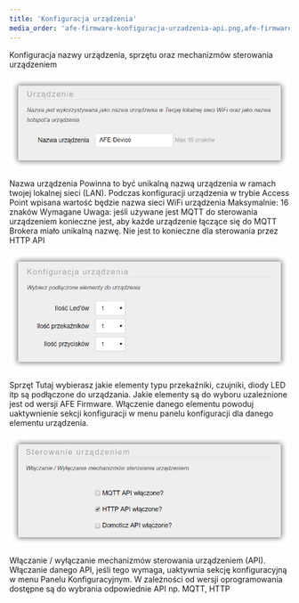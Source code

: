 ```yaml
---
title: 'Konfiguracja urządzenia'
media_order: 'afe-firmware-konfiguracja-urzadzenia-api.png,afe-firmware-konfiguracja-urzadzenia-nazwa.png,afe-firmware-konfiguracja-urzadzenia-podlaczone-elementy.png'
---
```


Konfiguracja nazwy urządzenia, sprzętu oraz mechanizmów sterowania urządzeniem

![](afe-firmware-konfiguracja-urzadzenia-nazwa.png)

Nazwa urządzenia
Powinna to być unikalną nazwą urządzenia w ramach twojej lokalnej sieci (LAN).
Podczas konfiguracji urządzenia w trybie Access Point wpisana wartość będzie nazwa sieci WiFi urządzenia
Maksymalnie: 16 znaków
Wymagane
Uwaga: jeśli używane jest MQTT do sterowania urządzeniem konieczne jest, aby każde urządzenie łączące się do MQTT Brokera miało unikalną nazwę. Nie jest to konieczne dla sterowania przez HTTP API


![](afe-firmware-konfiguracja-urzadzenia-podlaczone-elementy.png)

Sprzęt
Tutaj wybierasz jakie elementy typu przekaźniki, czujniki, diody LED itp są podłączone do urządzania. Jakie elementy są do wyboru uzależnione jest od wersji AFE Firmware. Włączenie danego elementu powoduj uaktywnienie sekcji konfiguracji w menu panelu konfiguracji dla danego elementu urządzenia.

![](afe-firmware-konfiguracja-urzadzenia-api.png)

Włączanie / wyłączanie mechanizmów sterowania urządzeniem (API). Włączanie danego API, jeśli tego wymaga, uaktywnia sekcję konfiguracyjną w menu Panelu Konfiguracyjnym. W zależności od wersji oprogramowania dostępne są do wybrania odpowiednie API np. MQTT, HTTP